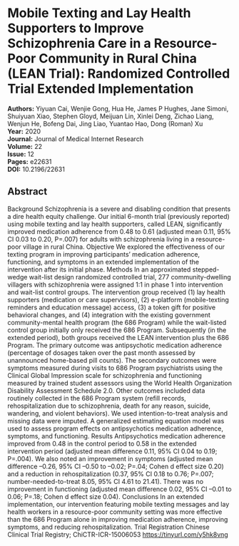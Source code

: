 # Mobile Texting and Lay Health Supporters to Improve Schizophrenia Care in a Resource-Poor Community in Rural China (LEAN Trial): Randomized Controlled Trial Extended Implementation

**Authors:** Yiyuan Cai, Wenjie Gong, Hua He, James P Hughes, Jane Simoni, Shuiyuan Xiao, Stephen Gloyd, Meijuan Lin, Xinlei Deng, Zichao Liang, Wenjun He, Bofeng Dai, Jing Liao, Yuantao Hao, Dong (Roman) Xu  
**Year:** 2020  
**Journal:** Journal of Medical Internet Research  
**Volume:** 22  
**Issue:** 12  
**Pages:** e22631  
**DOI:** 10.2196/22631  

## Abstract
Background            Schizophrenia is a severe and disabling condition that presents a dire health equity challenge. Our initial 6-month trial (previously reported) using mobile texting and lay health supporters, called LEAN, significantly improved medication adherence from 0.48 to 0.61 (adjusted mean 0.11, 95% CI 0.03 to 0.20, P=.007) for adults with schizophrenia living in a resource-poor village in rural China.                                Objective            We explored the effectiveness of our texting program in improving participants’ medication adherence, functioning, and symptoms in an extended implementation of the intervention after its initial phase.                                Methods            In an approximated stepped-wedge wait-list design randomized controlled trial, 277 community-dwelling villagers with schizophrenia were assigned 1:1 in phase 1 into intervention and wait-list control groups. The intervention group received (1) lay health supporters (medication or care supervisors), (2) e-platform (mobile-texting reminders and education message) access, (3) a token gift for positive behavioral changes, and (4) integration with the existing government community-mental health program (the 686 Program) while the wait-listed control group initially only received the 686 Program. Subsequently (in the extended period), both groups received the LEAN intervention plus the 686 Program. The primary outcome was antipsychotic medication adherence (percentage of dosages taken over the past month assessed by unannounced home-based pill counts). The secondary outcomes were symptoms measured during visits to 686 Program psychiatrists using the Clinical Global Impression scale for schizophrenia and functioning measured by trained student assessors using the World Health Organization Disability Assessment Schedule 2.0. Other outcomes included data routinely collected in the 686 Program system (refill records, rehospitalization due to schizophrenia, death for any reason, suicide, wandering, and violent behaviors). We used intention-to-treat analysis and missing data were imputed. A generalized estimating equation model was used to assess program effects on antipsychotics medication adherence, symptoms, and functioning.                                Results            Antipsychotics medication adherence improved from 0.48 in the control period to 0.58 in the extended intervention period (adjusted mean difference 0.11, 95% CI 0.04 to 0.19; P=.004). We also noted an improvement in symptoms (adjusted mean difference –0.26, 95% CI –0.50 to –0.02; P=.04; Cohen d effect size 0.20) and a reduction in rehospitalization (0.37, 95% CI 0.18 to 0.76; P=.007; number-needed-to-treat 8.05, 95% CI 4.61 to 21.41). There was no improvement in functioning (adjusted mean difference 0.02, 95% CI –0.01 to 0.06; P=.18; Cohen d effect size 0.04).                                Conclusions            In an extended implementation, our intervention featuring mobile texting messages and lay health workers in a resource-poor community setting was more effective than the 686 Program alone in improving medication adherence, improving symptoms, and reducing rehospitalization.                                Trial Registration            Chinese Clinical Trial Registry; ChiCTR-ICR-15006053 https://tinyurl.com/y5hk8vng

